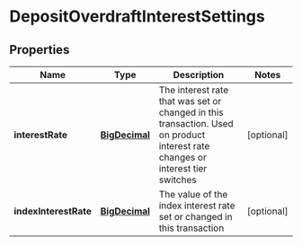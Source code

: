 
# DepositOverdraftInterestSettings

## Properties
Name | Type | Description | Notes
------------ | ------------- | ------------- | -------------
**interestRate** | [**BigDecimal**](BigDecimal.md) | The interest rate that was set or changed in this transaction. Used on product interest rate changes or interest tier switches |  [optional]
**indexInterestRate** | [**BigDecimal**](BigDecimal.md) | The value of the index interest rate set or changed in this transaction |  [optional]



